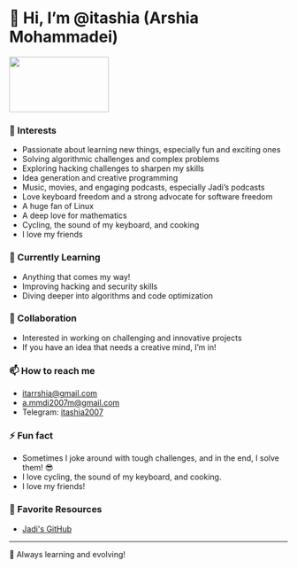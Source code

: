 # 👋 Hi, I’m @itashia (Arshia Mohammadei)


<a href="https://www.coffeebede.com/itashia">
  <img src="https://coffeebede.ir/DashboardTemplateV2/app-assets/images/banner/default-yellow.svg" width="180" height="100" />
</a>


### 👀 Interests
- Passionate about learning new things, especially fun and exciting ones  
- Solving algorithmic challenges and complex problems  
- Exploring hacking challenges to sharpen my skills  
- Idea generation and creative programming  
- Music, movies, and engaging podcasts, especially Jadi’s podcasts  
- Love keyboard freedom and a strong advocate for software freedom  
- A huge fan of Linux  
- A deep love for mathematics  
- Cycling, the sound of my keyboard, and cooking  
- I love my friends  

### 🌱 Currently Learning
- Anything that comes my way!  
- Improving hacking and security skills  
- Diving deeper into algorithms and code optimization  

### 💞️ Collaboration
- Interested in working on challenging and innovative projects  
- If you have an idea that needs a creative mind, I’m in!  

### 📫 How to reach me
- itarrshia@gmail.com  
- a.mmdi2007m@gmail.com  
- Telegram: [itashia2007](https://t.me/itashia2007)  

### ⚡ Fun fact
- Sometimes I joke around with tough challenges, and in the end, I solve them! 😎  
- I love cycling, the sound of my keyboard, and cooking.  
- I love my friends!  

### 🔗 Favorite Resources  
- [Jadi's GitHub](https://github.com/jadijadi)  

---
🚀 Always learning and evolving!  
